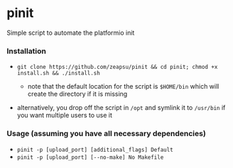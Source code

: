 # pinit
Simple script to automate the platformio init

### Installation
- ```git clone https://github.com/zeapsu/pinit && cd pinit; chmod +x install.sh && ./install.sh```
    - note that the default location for the script is ```$HOME/bin``` which will create the directory if it is missing
    
- alternatively, you drop off the script in ```/opt``` and symlink it to ```/usr/bin``` if you want multiple users to use it
### Usage (assuming you have all necessary dependencies)

- ```pinit -p [upload_port] [additional_flags] Default```
- ```pinit -p [upload_port] [--no-make] No Makefile```
